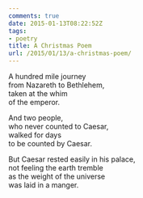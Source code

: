 ```yaml
---
comments: true
date: 2015-01-13T08:22:52Z
tags: 
- poetry
title: A Christmas Poem
url: /2015/01/13/a-christmas-poem/
---
```


A hundred mile journey  
from Nazareth to Bethlehem,  
taken at the whim  
of the emperor. 

And two people,  
who never counted to Caesar,  
walked for days  
to be counted by Caesar.

But Caesar rested easily in his palace,  
not feeling the earth tremble  
as the weight of the universe  
was laid in a manger.




